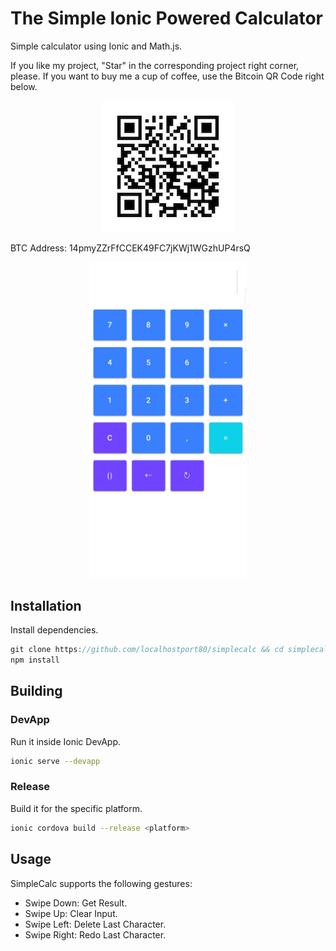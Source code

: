 # The Simple Ionic Powered Calculator
Simple calculator using Ionic and Math.js.

If you like my project, "Star" in the corresponding project right corner, please. If you want to buy me a cup of coffee, use the Bitcoin QR Code right below.

<div align="center">
  <img src="btcdonatewallet.jpg" />
</div>

BTC Address: 14pmyZZrFfCCEK49FC7jKWj1WGzhUP4rsQ


<div align="center">
  <img width="50%" src="simplecalc.png" />
</div>


## Installation

Install dependencies.

```js
git clone https://github.com/localhostport80/simplecalc && cd simplecalc
npm install
```

## Building

### DevApp

Run it inside Ionic DevApp.

```bash
ionic serve --devapp
```

### Release

Build it for the specific platform.

```bash
ionic cordova build --release <platform>
```

## Usage

SimpleCalc supports the following gestures:

* Swipe Down: Get Result.
* Swipe Up: Clear Input.
* Swipe Left: Delete Last Character.
* Swipe Right: Redo Last Character.
